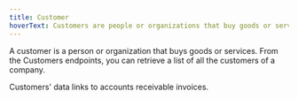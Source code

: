 ```yaml
---
title: Customer
hoverText: Customers are people or organizations that buy goods or services from the SMB.
---
```


A customer is a person or organization that buys goods or services. From the Customers endpoints, you can retrieve a list of all the customers of a company.

Customers' data links to accounts receivable invoices.

